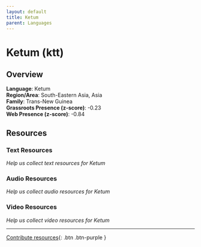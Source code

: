 ```yaml
---
layout: default
title: Ketum
parent: Languages
---
```


# Ketum (ktt)

## Overview

**Language**: Ketum  
**Region/Area**: South-Eastern Asia, Asia  
**Family**: Trans-New Guinea  
**Grassroots Presence (z-score)**: -0.23  
**Web Presence (z-score)**: -0.84  

## Resources

### Text Resources
*Help us collect text resources for Ketum*

### Audio Resources
*Help us collect audio resources for Ketum*

### Video Resources
*Help us collect video resources for Ketum*

---

[Contribute resources](https://forms.office.com/e/1SfLJx3u1r){: .btn .btn-purple }
